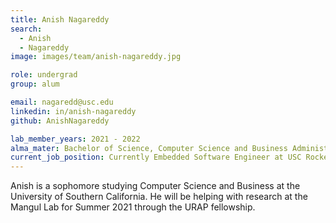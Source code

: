 ```yaml
---
title: Anish Nagareddy
search:
  - Anish
  - Nagareddy
image: images/team/anish-nagareddy.jpg

role: undergrad
group: alum

email: nagaredd@usc.edu
linkedin: in/anish-nagareddy
github: AnishNagareddy

lab_member_years: 2021 - 2022
alma_mater: Bachelor of Science, Computer Science and Business Administration, USC Viterbi School of Engineering
current_job_position: Currently Embedded Software Engineer at USC Rocket Propulsion Laboratory
---
```


Anish is a sophomore studying Computer Science and Business at the University of Southern California. He will be helping with research at the Mangul Lab for Summer 2021 through the URAP fellowship.
